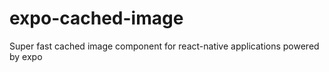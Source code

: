 # expo-cached-image
Super fast cached image component for react-native applications powered by expo
